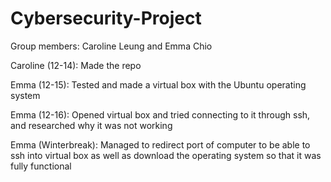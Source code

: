 # Cybersecurity-Project

Group members: Caroline Leung and Emma Chio

Caroline (12-14): Made the repo

Emma (12-15): Tested and made a virtual box with the Ubuntu operating system

Emma (12-16): Opened virtual box and tried connecting to it through ssh, and researched why it was not working

Emma (Winterbreak): Managed to redirect port of computer to be able to ssh into virtual box as well as download the operating system so that it was fully functional
